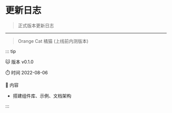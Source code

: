 # 更新日志

> 正式版本更新日志

---

> Orange Cat 橘猫 (上线前内测版本)

::: tip

:cat: 版本 v0.1.0

:stopwatch: 时间 2022-08-06

:bookmark_tabs: 内容

- 搭建组件库、示例、文档架构

:::
